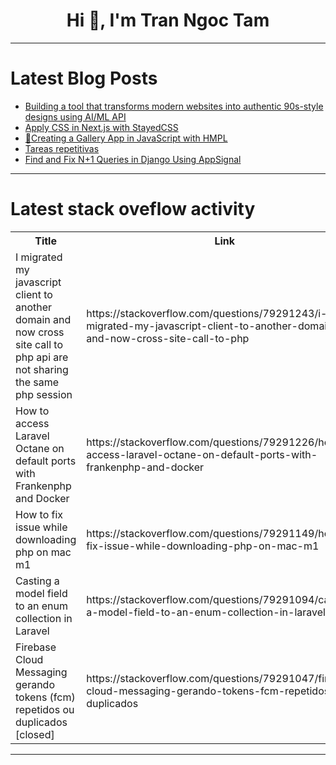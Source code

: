 <h1 align="center">Hi 👋, I'm Tran Ngoc Tam</h1>

---

# Latest Blog Posts 
<!-- BLOG-POST-LIST:START -->
- [Building a tool that transforms modern websites into authentic 90s-style designs using AI/ML API](https://dev.to/abdibrokhim/building-a-tool-that-transforms-modern-websites-into-authentic-90s-style-designs-using-aiml-api-5ame)
- [Apply CSS in Next.js with StayedCSS](https://dev.to/vectordxy/apply-css-with-stayedcss-in-nextjs-3581)
- [🌷Creating a Gallery App in JavaScript with HMPL](https://dev.to/anthonymax/creating-a-gallery-app-in-javascript-with-hmpl-40if)
- [Tareas repetitivas](https://dev.to/jos_manueltena_5d455d4d/tareas-repetitivas-1eok)
- [Find and Fix N+1 Queries in Django Using AppSignal](https://dev.to/appsignal/find-and-fix-n1-queries-in-django-using-appsignal-4d10)
<!-- BLOG-POST-LIST:END -->

---

# Latest stack oveflow activity
<table>
  <tr><th>Title</th><th>Link</th></tr>
  <!-- STACKOVERFLOW:START --><tr><td>I migrated my javascript client to another domain and now cross site call to php api are not sharing the same php session</td><td>https://stackoverflow.com/questions/79291243/i-migrated-my-javascript-client-to-another-domain-and-now-cross-site-call-to-php</td></tr><tr><td>How to access Laravel Octane on default ports with Frankenphp and Docker</td><td>https://stackoverflow.com/questions/79291226/how-to-access-laravel-octane-on-default-ports-with-frankenphp-and-docker</td></tr><tr><td>How to fix issue while downloading php on mac m1</td><td>https://stackoverflow.com/questions/79291149/how-to-fix-issue-while-downloading-php-on-mac-m1</td></tr><tr><td>Casting a model field to an enum collection in Laravel</td><td>https://stackoverflow.com/questions/79291094/casting-a-model-field-to-an-enum-collection-in-laravel</td></tr><tr><td>Firebase Cloud Messaging gerando tokens &lpar;fcm&rpar; repetidos ou duplicados [closed]</td><td>https://stackoverflow.com/questions/79291047/firebase-cloud-messaging-gerando-tokens-fcm-repetidos-ou-duplicados</td></tr><!-- STACKOVERFLOW:END -->
</table>

---


